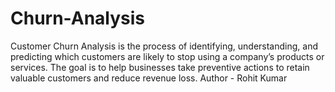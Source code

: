 # Churn-Analysis
Customer Churn Analysis is the process of identifying, understanding, and predicting which customers are likely to stop using a company’s products or services. The goal is to help businesses take preventive actions to retain valuable customers and reduce revenue loss.
Author - Rohit Kumar

